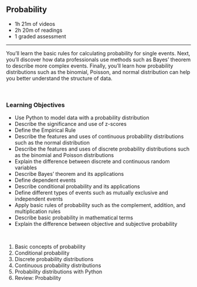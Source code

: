 ## Probability

- 1h 21m of videos
- 2h 20m of readings
- 1 graded assessment

<hr>

You’ll learn the basic rules for calculating probability for single events. Next, you’ll discover how data professionals use methods such as Bayes’ theorem to describe more complex events. Finally, you’ll learn how probability distributions such as the binomial, Poisson, and normal distribution can help you better understand the structure of data.

<br>

### Learning Objectives

- Use Python to model data with a probability distribution
- Describe the significance and use of z-scores
- Define the Empirical Rule
- Describe the features and uses of continuous probability distributions such as the normal distribution
- Describe the features and uses of discrete probability distributions such as the binomial and Poisson distributions
- Explain the difference between discrete and continuous random variables
- Describe Bayes’ theorem and its applications
- Define dependent events
- Describe conditional probability and its applications
- Define different types of events such as mutually exclusive and independent events
- Apply basic rules of probability such as the complement, addition, and multiplication rules
- Describe basic probability in mathematical terms
- Explain the difference between objective and subjective probability

<br>

1. Basic concepts of probability
2. Conditional probability
3. Discrete probability distributions
4. Continuous probability distributions
5. Probability distributions with Python
6. Review: Probability
